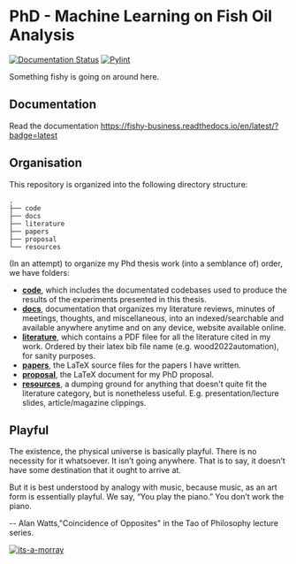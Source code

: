 # PhD - Machine Learning on Fish Oil Analysis

[![Documentation Status](https://readthedocs.org/projects/fishy-business/badge/?version=latest)](https://fishy-business.readthedocs.io/en/latest/?badge=latest)
[![Pylint](https://github.com/woodRock/fishy-business/actions/workflows/pylint.yml/badge.svg)](https://github.com/woodRock/fishy-business/actions/workflows/pylint.yml)

Something fishy is going on around here.

## Documentation

Read the documentation https://fishy-business.readthedocs.io/en/latest/?badge=latest

## Organisation

This repository is organized into the following directory structure:

```
.
├── code
├── docs
├── literature
├── papers
├── proposal
└── resources
```

(In an attempt) to organize my Phd thesis work (into a semblance of) order, we have folders:

- [**code**](code), which includes the documentated codebases used to produce the results of the experiments presented in this thesis.
- [**docs**](https://github.com/woodRock/fishy-business/tree/main/docs), documentation that organizes my literature reviews, minutes of meetings, thoughts, and miscellaneous, into an indexed/searchable and available anywhere anytime and on any device, website available online.
- [**literature**](https://github.com/woodRock/fishy-business/tree/main/literature), which contains a PDF filee for all the literature cited in my work. Ordered by their latex bib file name (e.g. wood2022automation), for sanity purposes.
- [**papers**](https://github.com/woodRock/fishy-business/tree/main/papers), the LaTeX source files for the papers I have written. 
- [**proposal**](https://github.com/woodRock/fishy-business/tree/main/proposal), the LaTeX document for my PhD proposal.
- [**resources**](https://github.com/woodRock/fishy-business/tree/main/resources), a dumping ground for anything that doesn't quite fit the literature category, but is nonetheless useful. E.g. presentation/lecture slides, article/magazine clippings.

## Playful

The existence, the physical universe is basically playful. There is no necessity for it whatsoever. It isn’t going anywhere. That is to say, it doesn’t have some destination that it ought to arrive at.

But it is best understood by analogy with music, because music, as an art form is essentially playful. We say, “You play the piano.” You don’t work the piano.

-- Alan Watts,"Coincidence of Opposites" in the Tao of Philosophy lecture series.

[![its-a-morray](https://user-images.githubusercontent.com/18411037/159612697-22525e7d-352d-444c-b746-5b94f5108449.jpeg)](https://www.youtube.com/watch?v=SezOrE0zRFo)
